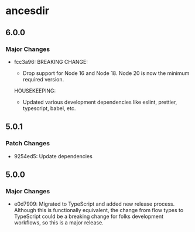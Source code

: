# ancesdir

## 6.0.0

### Major Changes

-   fcc3a96: BREAKING CHANGE:

    -   Drop support for Node 16 and Node 18. Node 20 is now the minimum required version.

    HOUSEKEEPING:

    -   Updated various development dependencies like eslint, prettier, typescript, babel, etc.

## 5.0.1

### Patch Changes

-   9254ed5: Update dependencies

## 5.0.0

### Major Changes

-   e0d7909: Migrated to TypeScript and added new release process. Although this is functionally equivalent, the change from flow types to TypeScript could be a breaking change for folks development workflows, so this is a major release.
